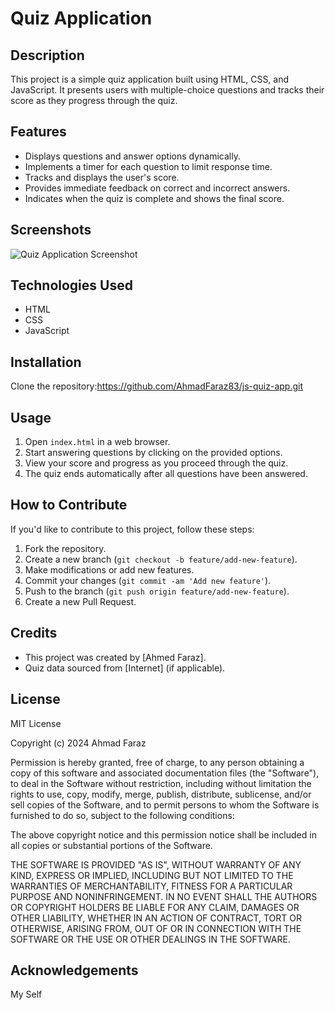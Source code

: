# Quiz Application

## Description
This project is a simple quiz application built using HTML, CSS, and JavaScript. It presents users with multiple-choice questions and tracks their score as they progress through the quiz.



## Features
- Displays questions and answer options dynamically.
- Implements a timer for each question to limit response time.
- Tracks and displays the user's score.
- Provides immediate feedback on correct and incorrect answers.
- Indicates when the quiz is complete and shows the final score.



## Screenshots
![Quiz Application Screenshot](C:\Users\Ahmad\Desktop\js-quiz-app\SS/Quizz-app.png)


## Technologies Used
- HTML
- CSS
- JavaScript



## Installation
Clone the repository:https://github.com/AhmadFaraz83/js-quiz-app.git




## Usage
1. Open `index.html` in a web browser.
2. Start answering questions by clicking on the provided options.
3. View your score and progress as you proceed through the quiz.
4. The quiz ends automatically after all questions have been answered.

## How to Contribute
If you'd like to contribute to this project, follow these steps:
1. Fork the repository.
2. Create a new branch (`git checkout -b feature/add-new-feature`).
3. Make modifications or add new features.
4. Commit your changes (`git commit -am 'Add new feature'`).
5. Push to the branch (`git push origin feature/add-new-feature`).
6. Create a new Pull Request.

## Credits
- This project was created by [Ahmed Faraz].
- Quiz data sourced from [Internet] (if applicable).

## License
MIT License

Copyright (c) 2024 Ahmad Faraz

Permission is hereby granted, free of charge, to any person obtaining a copy
of this software and associated documentation files (the "Software"), to deal
in the Software without restriction, including without limitation the rights
to use, copy, modify, merge, publish, distribute, sublicense, and/or sell
copies of the Software, and to permit persons to whom the Software is
furnished to do so, subject to the following conditions:

The above copyright notice and this permission notice shall be included in all
copies or substantial portions of the Software.

THE SOFTWARE IS PROVIDED "AS IS", WITHOUT WARRANTY OF ANY KIND, EXPRESS OR
IMPLIED, INCLUDING BUT NOT LIMITED TO THE WARRANTIES OF MERCHANTABILITY,
FITNESS FOR A PARTICULAR PURPOSE AND NONINFRINGEMENT. IN NO EVENT SHALL THE
AUTHORS OR COPYRIGHT HOLDERS BE LIABLE FOR ANY CLAIM, DAMAGES OR OTHER
LIABILITY, WHETHER IN AN ACTION OF CONTRACT, TORT OR OTHERWISE, ARISING FROM,
OUT OF OR IN CONNECTION WITH THE SOFTWARE OR THE USE OR OTHER DEALINGS IN THE
SOFTWARE.

## Acknowledgements
My Self